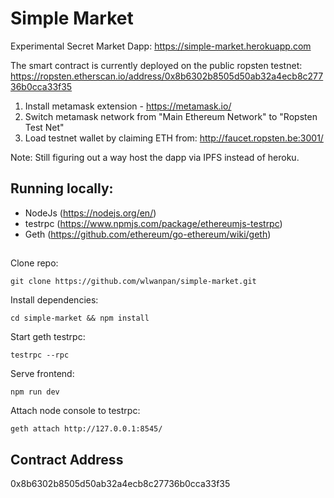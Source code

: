# Simple Market

Experimental Secret Market Dapp: https://simple-market.herokuapp.com

The smart contract is currently deployed on the public ropsten testnet:
https://ropsten.etherscan.io/address/0x8b6302b8505d50ab32a4ecb8c27736b0cca33f35

1. Install metamask extension - https://metamask.io/
2. Switch metamask network from "Main Ethereum Network" to "Ropsten Test Net"
3. Load testnet wallet by claiming ETH from: http://faucet.ropsten.be:3001/

Note: Still figuring out a way host the dapp via IPFS instead of heroku.

## Running locally:

- NodeJs (https://nodejs.org/en/)
- testrpc (https://www.npmjs.com/package/ethereumjs-testrpc)
- Geth (https://github.com/ethereum/go-ethereum/wiki/geth)

## 

Clone repo:
```
git clone https://github.com/wlwanpan/simple-market.git
```

Install dependencies:
```
cd simple-market && npm install
```

Start geth testrpc:
```
testrpc --rpc
```

Serve frontend:
```
npm run dev
```

Attach node console to testrpc:
```
geth attach http://127.0.0.1:8545/
```

## Contract Address

0x8b6302b8505d50ab32a4ecb8c27736b0cca33f35
